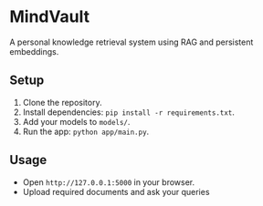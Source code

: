 # MindVault

A personal knowledge retrieval system using RAG and persistent embeddings.

## Setup
1. Clone the repository.
2. Install dependencies: `pip install -r requirements.txt`.
3. Add your models to `models/`.
4. Run the app: `python app/main.py`.

## Usage
- Open `http://127.0.0.1:5000` in your browser.
- Upload required documents and ask your queries
